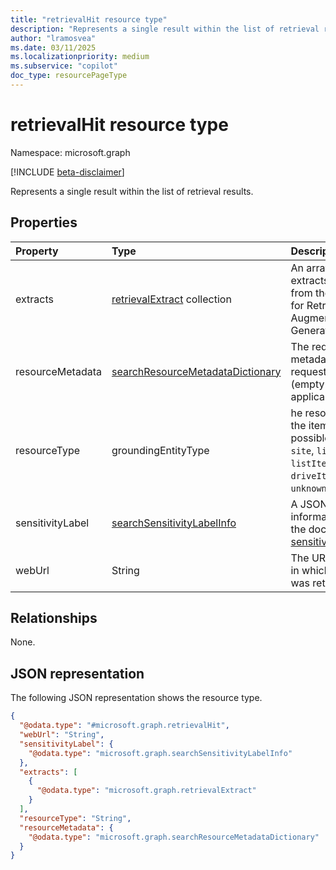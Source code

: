 ```yaml
---
title: "retrievalHit resource type"
description: "Represents a single result within the list of retrieval results."
author: "lramosvea"
ms.date: 03/11/2025
ms.localizationpriority: medium
ms.subservice: "copilot"
doc_type: resourcePageType
---
```


# retrievalHit resource type

Namespace: microsoft.graph

[!INCLUDE [beta-disclaimer](../../includes/beta-disclaimer.md)]

Represents a single result within the list of retrieval results.


## Properties
|Property|Type|Description|
|:---|:---|:---|
|extracts|[retrievalExtract](../resources/retrievalextract.md) collection|An array of text extracts extracted from the document for Retrieval-Augmented Generation|
|resourceMetadata|[searchResourceMetadataDictionary](../resources/searchresourcemetadatadictionary.md)|The requested metadata from the request payload (empty if not applicable).|
|resourceType|groundingEntityType|he resource type of the item.The possible values are: `site`, `list`, `listItem`, `drive`, `driveItem`, `unknownFutureValue`.|
|sensitivityLabel|[searchSensitivityLabelInfo](../resources/searchsensitivitylabelinfo.md)|A JSON object with information about the document’s [sensitivity label](https://learn.microsoft.com/en-us/graph/api/resources/security-sensitivitylabel?view=graph-rest-beta#properties).|
|webUrl|String|The URL of the item in which the extract was retrieved. |

## Relationships
None.

## JSON representation
The following JSON representation shows the resource type.
<!-- {
  "blockType": "resource",
  "@odata.type": "microsoft.graph.retrievalHit"
}
-->
``` json
{
  "@odata.type": "#microsoft.graph.retrievalHit",
  "webUrl": "String",
  "sensitivityLabel": {
    "@odata.type": "microsoft.graph.searchSensitivityLabelInfo"
  },
  "extracts": [
    {
      "@odata.type": "microsoft.graph.retrievalExtract"
    }
  ],
  "resourceType": "String",
  "resourceMetadata": {
    "@odata.type": "microsoft.graph.searchResourceMetadataDictionary"
  }
}
```

